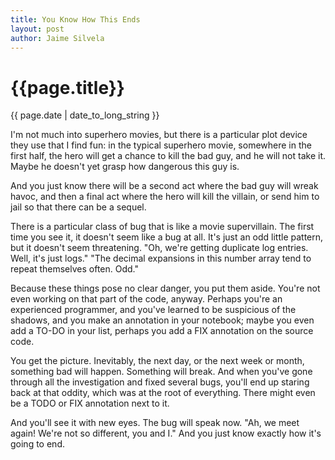 ```yaml
---
title: You Know How This Ends
layout: post
author: Jaime Silvela
---
```

<h1>{{page.title}}</h1>
<p>{{ page.date | date_to_long_string }}</p>

I'm not much into superhero movies, but there is a particular plot device they use that I find fun: in the typical superhero movie, somewhere in the first half, the hero will get a chance to kill the bad guy, and he will not take it. Maybe he doesn't yet grasp how dangerous this guy is.

And you just know there will be a second act where the bad guy will wreak havoc, and then a final act where the hero will kill the villain, or send him to jail so that there can be a sequel.

There is a particular class of bug that is like a movie supervillain. The first time you see it, it doesn't seem like a bug at all. It's just an odd little pattern, but it doesn't seem threatening. "Oh, we're getting duplicate log entries. Well, it's just logs." "The decimal expansions in this number array tend to repeat themselves often. Odd."

Because these things pose no clear danger, you put them aside. You're not even working on that part of the code, anyway.
Perhaps you're an experienced programmer, and you've learned to be suspicious of the shadows, and you make an annotation in your notebook; maybe you even add a TO-DO in your list, perhaps you add a FIX annotation on the source code.

You get the picture. Inevitably, the next day, or the next week or month, something bad will happen. Something will break. And when you've gone through all the investigation and fixed several bugs, you'll end up staring back at that oddity, which was at the root of everything. There might even be a TODO or FIX annotation next to it.

And you'll see it with new eyes. The bug will speak now. "Ah, we meet again! We're not so different, you and I." And you just know exactly how it's going to end.

